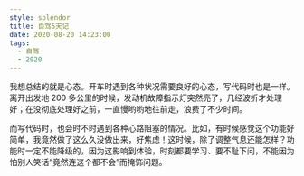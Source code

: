 ```yaml
---
style: splendor
title: 自驾5天记
date: 2020-08-20 14:23:00
tags:
  - 自驾
  - 2020
---
```


我想总结的就是心态。开车时遇到各种状况需要良好的心态，写代码时也是一样。离开出发地 200 多公里的时候，发动机故障指示灯突然亮了，几经波折才处理好；在没彻底处理好之前，一直慢哟哟地往前走，浪费了不少时间。

而写代码时，也会时不时遇到各种心路阻塞的情况。比如，有时候感觉这个功能好简单，我竟然做了这么久没做出来，好焦虑！这时候，除了调整气息还能怎样？功能时一定不能降级的，因为这影响到体验，时刻都要学习、要不耻下问，不能因为怕别人笑话“竟然连这个都不会”而掩饰问题。
